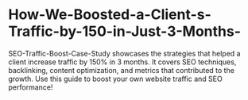 # How-We-Boosted-a-Client-s-Traffic-by-150-in-Just-3-Months-
SEO-Traffic-Boost-Case-Study showcases the strategies that helped a client increase traffic by 150% in 3 months. It covers SEO techniques, backlinking, content optimization, and metrics that contributed to the growth. Use this guide to boost your own website traffic and SEO performance!
